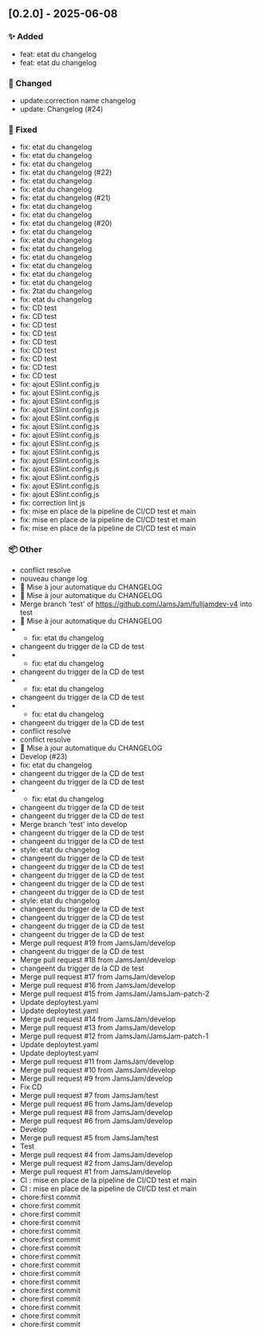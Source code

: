 ## [0.2.0] - 2025-06-08

### ✨ Added
- feat: etat du changelog
- feat: etat du changelog

### 🔧 Changed
- update:correction name changelog
- update: Changelog (#24)

### 🐛 Fixed
- fix: etat du changelog
- fix: etat du changelog
- fix: etat du changelog
- fix: etat du changelog  (#22)
- fix: etat du changelog
- fix: etat du changelog
- fix: etat du changelog  (#21)
- fix: etat du changelog
- fix: etat du changelog
- fix: etat du changelog (#20)
- fix: etat du changelog
- fix: etat du changelog
- fix: etat du changelog
- fix: etat du changelog
- fix: etat du changelog
- fix: etat du changelog
- fix: etat du changelog
- fix: 2tat du changelog
- fix: etat du changelog
- fix: CD test
- fix: CD test
- fix: CD test
- fix: CD test
- fix: CD test
- fix: CD test
- fix: CD test
- fix: CD test
- fix: CD test
- fix: ajout ESlint.config.js
- fix: ajout ESlint.config.js
- fix: ajout ESlint.config.js
- fix: ajout ESlint.config.js
- fix: ajout ESlint.config.js
- fix: ajout ESlint.config.js
- fix: ajout ESlint.config.js
- fix: ajout ESlint.config.js
- fix: ajout ESlint.config.js
- fix: ajout ESlint.config.js
- fix: ajout ESlint.config.js
- fix: ajout ESlint.config.js
- fix: ajout ESlint.config.js
- fix: ajout ESlint.config.js
- fix: correction lint js
- fix: mise en place de la pipeline de CI/CD test et main
- fix: mise en place de la pipeline de CI/CD test et main
- fix: mise en place de la pipeline de CI/CD test et main

### 📦 Other
- conflict resolve
- nouveau change log
- 🔄 Mise à jour automatique du CHANGELOG
- 🔄 Mise à jour automatique du CHANGELOG
- Merge branch 'test' of https://github.com/JamsJam/fulljamdev-v4 into test
- 🔄 Mise à jour automatique du CHANGELOG
- * fix: etat du changelog
- changeent du trigger de la CD de test
- * fix: etat du changelog
- changeent du trigger de la CD de test
- * fix: etat du changelog
- changeent du trigger de la CD de test
- * fix: etat du changelog
- changeent du trigger de la CD de test
- conflict resolve
- conflict resolve
- 🔄 Mise à jour automatique du CHANGELOG
- Develop (#23)
-  fix: etat du changelog
- changeent du trigger de la CD de test
- changeent du trigger de la CD de test
- * fix: etat du changelog
- changeent du trigger de la CD de test
- changeent du trigger de la CD de test
- Merge branch 'test' into develop
- changeent du trigger de la CD de test
- changeent du trigger de la CD de test
- style: etat du changelog
- changeent du trigger de la CD de test
- changeent du trigger de la CD de test
- changeent du trigger de la CD de test
- changeent du trigger de la CD de test
- changeent du trigger de la CD de test
- style: etat du changelog
- changeent du trigger de la CD de test
- changeent du trigger de la CD de test
- changeent du trigger de la CD de test
- changeent du trigger de la CD de test
- Merge pull request #19 from JamsJam/develop
- changeent du trigger de la CD de test
- Merge pull request #18 from JamsJam/develop
- changeent du trigger de la CD de test
- Merge pull request #17 from JamsJam/develop
- Merge pull request #16 from JamsJam/develop
- Merge pull request #15 from JamsJam/JamsJam-patch-2
- Update deploytest.yaml
- Update deploytest.yaml
- Merge pull request #14 from JamsJam/develop
- Merge pull request #13 from JamsJam/develop
- Merge pull request #12 from JamsJam/JamsJam-patch-1
- Update deploytest.yaml
- Update deploytest.yaml
- Merge pull request #11 from JamsJam/develop
- Merge pull request #10 from JamsJam/develop
- Merge pull request #9 from JamsJam/develop
- Fix CD
- Merge pull request #7 from JamsJam/test
- Merge pull request #6 from JamsJam/develop
- Merge pull request #8 from JamsJam/develop
- Merge pull request #6 from JamsJam/develop
- Develop
- Merge pull request #5 from JamsJam/test
- Test
- Merge pull request #4 from JamsJam/develop
- Merge pull request #2 from JamsJam/develop
- Merge pull request #1 from JamsJam/develop
- CI : mise en place de la pipeline de CI/CD test et main
- CI : mise en place de la pipeline de CI/CD test et main
- chore:first commit
- chore:first commit
- chore:first commit
- chore:first commit
- chore:first commit
- chore:first commit
- chore:first commit
- chore:first commit
- chore:first commit
- chore:first commit
- chore:first commit
- chore:first commit
- chore:first commit
- chore:first commit
- chore:first commit
- chore:first commit

